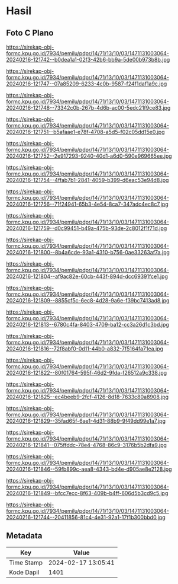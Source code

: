 # Hasil

## Foto C Plano

https://sirekap-obj-formc.kpu.go.id/7934/pemilu/pdpr/14/71/13/10/03/1471131003064-20240216-121742--b0dea1a1-02f3-42b6-bb9a-5de00b973b8b.jpg

https://sirekap-obj-formc.kpu.go.id/7934/pemilu/pdpr/14/71/13/10/03/1471131003064-20240216-121747--07a85209-6233-4c0b-9587-f24f1daf1a9c.jpg

https://sirekap-obj-formc.kpu.go.id/7934/pemilu/pdpr/14/71/13/10/03/1471131003064-20240216-121748--73342c0b-267b-4d6b-ac00-5edc21f9ce83.jpg

https://sirekap-obj-formc.kpu.go.id/7934/pemilu/pdpr/14/71/13/10/03/1471131003064-20240216-121751--b5afaae1-e78f-4708-a5d5-f02c05dd15e0.jpg

https://sirekap-obj-formc.kpu.go.id/7934/pemilu/pdpr/14/71/13/10/03/1471131003064-20240216-121752--2e917293-9240-40d1-a6d0-590e969665ee.jpg

https://sirekap-obj-formc.kpu.go.id/7934/pemilu/pdpr/14/71/13/10/03/1471131003064-20240216-121754--4ffab7b1-2841-4059-b399-d6eac53e94d8.jpg

https://sirekap-obj-formc.kpu.go.id/7934/pemilu/pdpr/14/71/13/10/03/1471131003064-20240216-121756--71f24941-65b3-4e54-8ca7-347adc4ec8c7.jpg

https://sirekap-obj-formc.kpu.go.id/7934/pemilu/pdpr/14/71/13/10/03/1471131003064-20240216-121759--d0c99451-b49a-475b-93de-2c8012f1f71d.jpg

https://sirekap-obj-formc.kpu.go.id/7934/pemilu/pdpr/14/71/13/10/03/1471131003064-20240216-121800--8b4a6cde-93a1-4310-b756-0ae33263af7a.jpg

https://sirekap-obj-formc.kpu.go.id/7934/pemilu/pdpr/14/71/13/10/03/1471131003064-20240216-121804--af9ac82e-60cb-443f-894d-dcc69391fce1.jpg

https://sirekap-obj-formc.kpu.go.id/7934/pemilu/pdpr/14/71/13/10/03/1471131003064-20240216-121809--8855cf5c-6ec8-4d28-9a6e-f39bc7413ad8.jpg

https://sirekap-obj-formc.kpu.go.id/7934/pemilu/pdpr/14/71/13/10/03/1471131003064-20240216-121813--6780c4fa-8403-4709-ba12-cc3a26d1c3bd.jpg

https://sirekap-obj-formc.kpu.go.id/7934/pemilu/pdpr/14/71/13/10/03/1471131003064-20240216-121816--72f8abf0-0d11-44b0-a832-7f5164fa71ea.jpg

https://sirekap-obj-formc.kpu.go.id/7934/pemilu/pdpr/14/71/13/10/03/1471131003064-20240216-121822--80f01764-595f-46d2-9fda-f26512a9c338.jpg

https://sirekap-obj-formc.kpu.go.id/7934/pemilu/pdpr/14/71/13/10/03/1471131003064-20240216-121825--ec4beeb9-2fcf-4126-8d18-7633c80a8908.jpg

https://sirekap-obj-formc.kpu.go.id/7934/pemilu/pdpr/14/71/13/10/03/1471131003064-20240216-121829--35fad65f-6ae1-4d31-88b9-9f49dd99e1a7.jpg

https://sirekap-obj-formc.kpu.go.id/7934/pemilu/pdpr/14/71/13/10/03/1471131003064-20240216-121841--075ffddc-78e4-4768-86c9-3176b5b2dfa9.jpg

https://sirekap-obj-formc.kpu.go.id/7934/pemilu/pdpr/14/71/13/10/03/1471131003064-20240216-121846--59fb899c-aea8-4343-bd4e-d905ae8e2128.jpg

https://sirekap-obj-formc.kpu.go.id/7934/pemilu/pdpr/14/71/13/10/03/1471131003064-20240216-121849--bfcc7ecc-8f63-409b-b4ff-606d5b3cd9c5.jpg

https://sirekap-obj-formc.kpu.go.id/7934/pemilu/pdpr/14/71/13/10/03/1471131003064-20240216-121744--20411856-81c4-4e31-92a1-17f1b300bbd0.jpg


## Metadata

| Key        | Value               |
| ---------- | ------------------- |
| Time Stamp | 2024-02-17 13:05:41 |
| Kode Dapil | 1401                |



